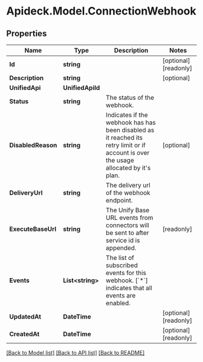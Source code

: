 # Apideck.Model.ConnectionWebhook

## Properties

Name | Type | Description | Notes
------------ | ------------- | ------------- | -------------
**Id** | **string** |  | [optional] [readonly] 
**Description** | **string** |  | [optional] 
**UnifiedApi** | **UnifiedApiId** |  | 
**Status** | **string** | The status of the webhook. | 
**DisabledReason** | **string** | Indicates if the webhook has has been disabled as it reached its retry limit or if account is over the usage allocated by it&#39;s plan. | [optional] 
**DeliveryUrl** | **string** | The delivery url of the webhook endpoint. | 
**ExecuteBaseUrl** | **string** | The Unify Base URL events from connectors will be sent to after service id is appended. | [readonly] 
**Events** | **List&lt;string&gt;** | The list of subscribed events for this webhook. [&#x60;*&#x60;] indicates that all events are enabled. | 
**UpdatedAt** | **DateTime** |  | [optional] [readonly] 
**CreatedAt** | **DateTime** |  | [optional] [readonly] 

[[Back to Model list]](../README.md#documentation-for-models) [[Back to API list]](../README.md#documentation-for-api-endpoints) [[Back to README]](../README.md)

